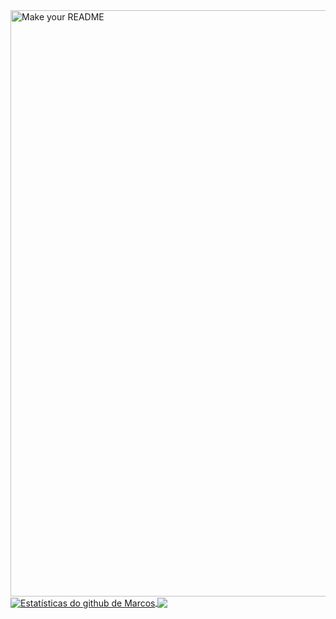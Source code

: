 <img width="1834" height="938" alt="Make your README" src="https://github.com/user-attachments/assets/3fbbb0b3-1416-479f-af2f-f4d84418ba19" />




<a href="https://github.com/MKMarcosJr">
 <img align="center" src="https://github-readme-stats.vercel.app/api?username=MKMarcosJr&show_icons=true&theme=dark&line_height=27" alt="Estatísticas do github de Marcos"/>
</a>

<a href="https://github.com/MKMarcosJr">
  <img align="center" src="https://github-readme-stats.vercel.app/api/top-langs/?username=MKMarcosJr&theme=dark&hide_langs_below=1" />
</a>
